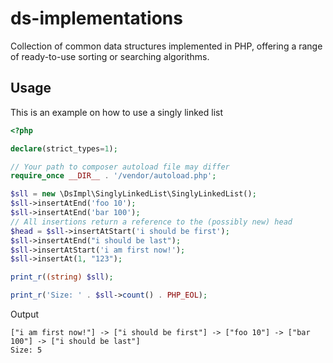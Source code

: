 # ds-implementations
Collection of common data structures implemented in PHP, offering a range of ready-to-use sorting or searching algorithms.

## Usage
This is an example on how to use a singly linked list
```php
<?php

declare(strict_types=1);

// Your path to composer autoload file may differ
require_once __DIR__ . '/vendor/autoload.php';

$sll = new \DsImpl\SinglyLinkedList\SinglyLinkedList();
$sll->insertAtEnd('foo 10');
$sll->insertAtEnd('bar 100');
// All insertions return a reference to the (possibly new) head
$head = $sll->insertAtStart('i should be first');
$sll->insertAtEnd("i should be last");
$sll->insertAtStart('i am first now!');
$sll->insertAt(1, "123");

print_r((string) $sll);

print_r('Size: ' . $sll->count() . PHP_EOL);
```
Output
```text
["i am first now!"] -> ["i should be first"] -> ["foo 10"] -> ["bar 100"] -> ["i should be last"]
Size: 5
```
